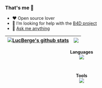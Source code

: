 ### That's me 👋

- :heart: Open source lover
- 👯 I’m looking for help with the [B4D project](https://github.com/bot4dofus)
- 💬 [Ask me anything](https://github.com/LucBerge/LucBerge/issues/new)

| <a href="https://github.com/anuraghazra/github-readme-stats"><img align="center" src="https://github-readme-stats-git-master-rstaa-rickstaa.vercel.app//api?username=LucBerge&show_icons=true&count_private=true&hide_border=true&include_all_commits=true&role=OWNER,COLLABORATOR" alt="LucBerge's github stats" /></a> | <a href="https://github.com/anuraghazra/github-readme-stats"><img align="center" src="https://github-readme-stats-git-master-rstaa-rickstaa.vercel.app//api/top-langs/?username=LucBerge&layout=compact&langs_count=10&hide_border=true&role=OWNER,COLLABORATOR&hide=actionscript" /></a> |
| ------------- | ------------- |

<p align="center">
  <b>Languages</b><br>
  <a href="https://skillicons.dev">
    <img src="https://skillicons.dev/icons?i=java,py,cpp,js,nodejs,bash,latex,html,css" />
  </a>
</p>
<br>
<p align="center">
  <b>Tools</b><br>
  <a href="https://skillicons.dev">
    <img src="https://skillicons.dev/icons?i=git,githubactions,gitlab,arduino,eclipse,maven,flask,raspberrypi,mysql,sqlite" />
  </a>
</p>
